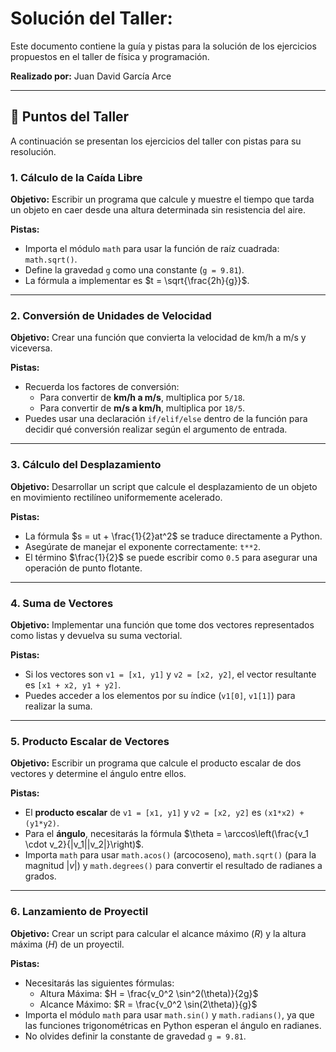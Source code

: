 # Solución del Taller:️

Este documento contiene la guía y pistas para la solución de los ejercicios propuestos en el taller de física y programación.

**Realizado por:** Juan David García Arce

---

## 📝 Puntos del Taller

A continuación se presentan los ejercicios del taller con pistas para su resolución.

### **1. Cálculo de la Caída Libre**

**Objetivo:** Escribir un programa que calcule y muestre el tiempo que tarda un objeto en caer desde una altura determinada sin resistencia del aire.

**Pistas:**
* Importa el módulo `math` para usar la función de raíz cuadrada: `math.sqrt()`.
* Define la gravedad `g` como una constante (`g = 9.81`).
* La fórmula a implementar es $t = \sqrt{\frac{2h}{g}}$.

---

### **2. Conversión de Unidades de Velocidad**

**Objetivo:** Crear una función que convierta la velocidad de km/h a m/s y viceversa.

**Pistas:**
* Recuerda los factores de conversión:
    * Para convertir de **km/h a m/s**, multiplica por `5/18`.
    * Para convertir de **m/s a km/h**, multiplica por `18/5`.
* Puedes usar una declaración `if/elif/else` dentro de la función para decidir qué conversión realizar según el argumento de entrada.

---

### **3. Cálculo del Desplazamiento**

**Objetivo:** Desarrollar un script que calcule el desplazamiento de un objeto en movimiento rectilíneo uniformemente acelerado.

**Pistas:**
* La fórmula $s = ut + \frac{1}{2}at^2$ se traduce directamente a Python.
* Asegúrate de manejar el exponente correctamente: `t**2`.
* El término $\frac{1}{2}$ se puede escribir como `0.5` para asegurar una operación de punto flotante.

---

### **4. Suma de Vectores**

**Objetivo:** Implementar una función que tome dos vectores representados como listas y devuelva su suma vectorial.

**Pistas:**
* Si los vectores son `v1 = [x1, y1]` y `v2 = [x2, y2]`, el vector resultante es `[x1 + x2, y1 + y2]`.
* Puedes acceder a los elementos por su índice (`v1[0]`, `v1[1]`) para realizar la suma.

---

### **5. Producto Escalar de Vectores**

**Objetivo:** Escribir un programa que calcule el producto escalar de dos vectores y determine el ángulo entre ellos.

**Pistas:**
* El **producto escalar** de `v1 = [x1, y1]` y `v2 = [x2, y2]` es `(x1*x2) + (y1*y2)`.
* Para el **ángulo**, necesitarás la fórmula $\theta = \arccos\left(\frac{v_1 \cdot v_2}{|v_1||v_2|}\right)$.
* Importa `math` para usar `math.acos()` (arcocoseno), `math.sqrt()` (para la magnitud $|v|$) y `math.degrees()` para convertir el resultado de radianes a grados.

---

### **6. Lanzamiento de Proyectil**

**Objetivo:** Crear un script para calcular el alcance máximo ($R$) y la altura máxima ($H$) de un proyectil.

**Pistas:**
* Necesitarás las siguientes fórmulas:
    * Altura Máxima: $H = \frac{v_0^2 \sin^2(\theta)}{2g}$
    * Alcance Máximo: $R = \frac{v_0^2 \sin(2\theta)}{g}$
* Importa el módulo `math` para usar `math.sin()` y `math.radians()`, ya que las funciones trigonométricas en Python esperan el ángulo en radianes.
* No olvides definir la constante de gravedad `g = 9.81`.